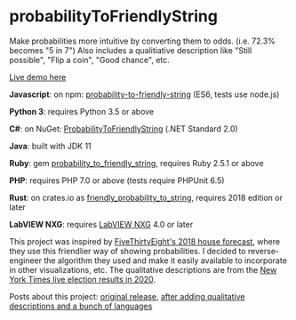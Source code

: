 # probabilityToFriendlyString

Make probabilities more intuitive by converting them to odds. (i.e. 72.3% becomes "5 in 7")  Also includes a qualitiative description like "Still possible", "Flip a coin", "Good chance", etc.

[Live demo here](https://gregstoll.github.io/probabilityToFriendlyString/)

**Javascript**: on npm: [probability-to-friendly-string](https://www.npmjs.com/package/probability-to-friendly-string) (ES6, tests use node.js)

**Python 3**: requires Python 3.5 or above

**C#**: on NuGet: [ProbabilityToFriendlyString](https://www.nuget.org/packages/ProbabilityToFriendlyString/) (.NET Standard 2.0)

**Java**: built with JDK 11

**Ruby**: gem [probability_to_friendly_string](https://rubygems.org/gems/probability_to_friendly_string), requires Ruby 2.5.1 or above

**PHP**: requires PHP 7.0 or above (tests require PHPUnit 6.5)

**Rust**: on crates.io as [friendly_probability_to_string](https://crates.io/crates/probability_to_friendly_string), requires 2018 edition or later

**LabVIEW NXG**: requires [LabVIEW NXG](https://ni.com/labview) 4.0 or later

This project was inspired by [FiveThirtyEight's 2018 house forecast](https://projects.fivethirtyeight.com/2018-midterm-election-forecast/house/), where they use this friendlier way of showing probabilities.  I decided to reverse-engineer the algorithm they used and make it easily available to incorporate in other visualizations, etc.  The qualitative descriptions are from the [New York Times live election results in 2020](https://www.nytimes.com/interactive/2020/02/03/us/elections/results-iowa-caucus-live-forecast.html).

Posts about this project: [original release](https://gregstoll.wordpress.com/2018/08/31/probabilitytofriendlystring-for-javascript-python-c/), [after adding qualitative descriptions and a bunch of languages](https://gregstoll.wordpress.com/2020/02/16/probabilitytofriendlystring-with-qualitiative-descriptions-and-in-8-languages/)
